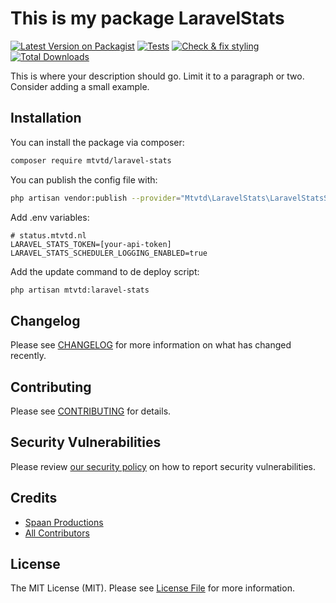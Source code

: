 # This is my package LaravelStats

[![Latest Version on Packagist](https://img.shields.io/packagist/v/mtvtd/laravel-stats.svg?style=flat-square)](https://packagist.org/packages/mtvtd/laravel-stats)
[![Tests](https://github.com/mtvtd/laravel-stats/actions/workflows/run-tests.yml/badge.svg)](https://github.com/mtvtd/laravel-stats/actions/workflows/run-tests.yml)
[![Check & fix styling](https://github.com/mtvtd/laravel-stats/actions/workflows/php-cs-fixer.yml/badge.svg)](https://github.com/mtvtd/laravel-stats/actions/workflows/php-cs-fixer.yml)
[![Total Downloads](https://img.shields.io/packagist/dt/mtvtd/laravel-stats.svg?style=flat-square)](https://packagist.org/packages/mtvtd/laravel-stats)

This is where your description should go. Limit it to a paragraph or two. Consider adding a small example.

## Installation

You can install the package via composer:

```bash
composer require mtvtd/laravel-stats
```

You can publish the config file with:
```bash
php artisan vendor:publish --provider="Mtvtd\LaravelStats\LaravelStatsServiceProvider" --tag="laravel-stats-config"
```

Add .env variables: 
```dotenv
# status.mtvtd.nl
LARAVEL_STATS_TOKEN=[your-api-token]
LARAVEL_STATS_SCHEDULER_LOGGING_ENABLED=true
```

Add the update command to de deploy script: 
```bash
php artisan mtvtd:laravel-stats
```

## Changelog

Please see [CHANGELOG](CHANGELOG.md) for more information on what has changed recently.

## Contributing

Please see [CONTRIBUTING](.github/CONTRIBUTING.md) for details.

## Security Vulnerabilities

Please review [our security policy](../../security/policy) on how to report security vulnerabilities.

## Credits

- [Spaan Productions](https://github.com/mtvtd)
- [All Contributors](../../contributors)

## License

The MIT License (MIT). Please see [License File](LICENSE.md) for more information.
